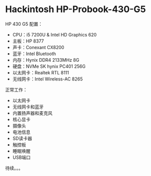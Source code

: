 # Hackintosh HP-Probook-430-G5 
HP 430 G5 配置：  
* CPU：i5 7200U & Intel HD Graphics 620  
* 主板：HP 8377
* 声卡：Conexant CX8200  
* 蓝牙：Intel Bluetooth  
* 内存：Hynix DDR4 2133MHz 8G  
* 硬盘：NVMe SK hynix PC401 256G 
* 以太网卡：Realtek RTL 8111 
* 无线网卡：Intel Wireless-AC 8265 

正常工作：
* 以太网卡  
* 无线网卡和蓝牙 
* 内置扬声器和麦克风 
* 核心显卡 
* 摄像头 
* 电池信息  
* SD读卡器 
* 触控板 
* 睡眠唤醒  
* USB端口	

待续。。。
